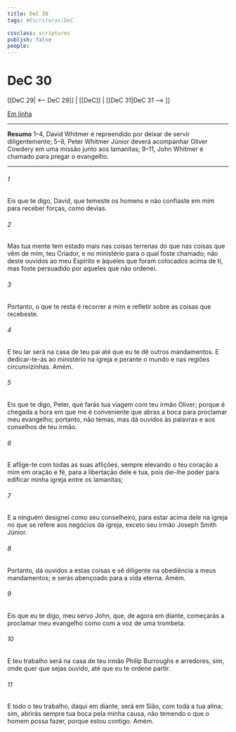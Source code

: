 ```yaml
---
title: DeC 30
tags: #Escrituras\DeC

cssclass: scriptures
publish: false
people:
---
```


# DeC 30
[[DeC 29| <-- DeC 29]] | [[DeC]] | [[DeC 31|DeC 31 --> ]]

[Em linha](https://churchofjesuschrist.org/study/scriptures/dc-testament/dc/30?lang=por)

---
__Resumo__
1–4, David Whitmer é repreendido por deixar de servir diligentemente; 5–8, Peter Whitmer Júnior deverá acompanhar Oliver Cowdery em uma missão junto aos lamanitas; 9–11, John Whitmer é chamado para pregar o evangelho.

---
###### 1 
Eis que te digo, David, que temeste os homens e não confiaste em mim para receber forças, como devias.

###### 2 
Mas tua mente tem estado mais nas coisas terrenas do que nas coisas que vêm de mim, teu Criador, e no ministério para o qual foste chamado; não deste ouvidos ao meu Espírito e àqueles que foram colocados acima de ti, mas foste persuadido por aqueles que não ordenei.

###### 3 
Portanto, o que te resta é recorrer a mim e refletir sobre as coisas que recebeste.

###### 4 
E teu lar será na casa de teu pai até que eu te dê outros mandamentos. E dedicar-te-ás ao ministério na igreja e perante o mundo e nas regiões circunvizinhas. Amém.

###### 5 
Eis que te digo, Peter, que farás tua viagem com teu irmão Oliver; porque é chegada a hora em que me é conveniente que abras a boca para proclamar meu evangelho; portanto, não temas, mas dá ouvidos às palavras e aos conselhos de teu irmão.

###### 6 
E aflige-te com todas as suas aflições, sempre elevando o teu coração a mim em oração e fé, para a libertação dele e tua, pois dei-lhe poder para edificar minha igreja entre os lamanitas;

###### 7 
E a ninguém designei como seu conselheiro, para estar acima dele na igreja no que se refere aos negócios da igreja, exceto seu irmão Joseph Smith Júnior.

###### 8 
Portanto, dá ouvidos a estas coisas e sê diligente na obediência a meus mandamentos; e serás abençoado para a vida eterna. Amém.

###### 9 
Eis que eu te digo, meu servo John, que, de agora em diante, começarás a proclamar meu evangelho como com a voz de uma trombeta.

###### 10 
E teu trabalho será na casa de teu irmão Philip Burroughs e arredores, sim, onde quer que sejas ouvido, até que eu te ordene partir.

###### 11 
E todo o teu trabalho, daqui em diante, será em Sião, com toda a tua alma; sim, abrirás sempre tua boca pela minha causa, não temendo o que o homem possa fazer, porque estou contigo. Amém.

